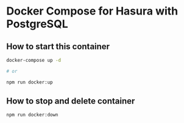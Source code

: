# Docker Compose for Hasura with PostgreSQL

## How to start this container

```sh
docker-compose up -d

# or

npm run docker:up
```

## How to stop and delete container

```sh
npm run docker:down
```
